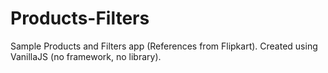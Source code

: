 # Products-Filters
Sample Products and Filters app (References from Flipkart). Created using VanillaJS (no framework, no library).
